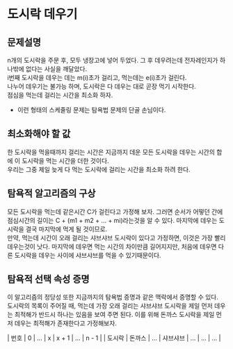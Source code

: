 # 도시락 데우기
## 문제설명
n개의 도시락을 주문 후, 모두 냉장고에 넣어 두었다. 그 후 데우려는데 전자레인지가 하나밖에 없다는 사실을 깨달았다.  
i번째 도시락을 데우는 데는 m(i)초가 걸리고, 먹는데는 e(i)초가 걸린다.  
나누어 데우기는 불가능 하며, 도시락은 다 데우는 대로 곧장 먹기 시작한다.  
점심을 먹는데 걸리는 시간을 최소화 하자.
- 이런 형태의 스케줄링 문제는 탐욕법 문제의 단골 손님이다.

## 최소화해야 할 값
한 도시락을 먹을때까지 걸리는 시간은 지금까지 데운 모든 도시락을 데우는 시간의 합에 이 도시락을 먹는 시간을 더한 것이다.  
우리는 그중 제일 늦게 다 먹는 도시락에 걸리는 시간을 최소화 하려 한다.  

## 탐욕적 알고리즘의 구상
모든 도시락을 먹는데 같은시간 C가 걸린다고 가정해 보자. 그러면 순서가 어떻던 간에 점심시간의 길이는 C + (m1 + m2 + ... + mi)라는것을 알 수 있다. 마지막에 데우는 도시락을 결국 마지막에 먹게 될 것이므로.  
만약, 먹는데 시간이 오래 걸리는 샤브샤브 도시락이 있다고 가정하면, 이것은 가장 빨리 데우는것이 낫다. 마지막에 데우면 먹는 시간의 차이만큼 길어지지만, 처음에 데우면 다른 도시락을 데우는 사이에 샤브샤브를 먹을 수 있기때문이다. 

## 탐욕적 선택 속성 증명
이 알고리즘의 정당성 또한 지금까지의 탐욕법 증명과 같은 맥락에서 증명할 수 있다.  
도시락의 목록이 주어질 때, 먹는데 가장 오래 걸리는 샤브샤브 도시락을 제일 먼저 데우는 최적해가 반드시 하나는 있음을 보여 주면 된다. 이를 위해 돈까스 도시락을 제일 먼저 데우는 최적해가 존재한다고 가정해보자.  

| 번호 | 0 | ... | x | x + 1 | ... | n - 1 |
| 도시락 | 돈까스 | ... | 샤브샤브 | ... | ... | ... |
